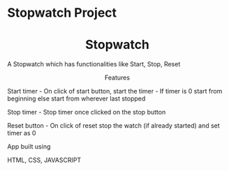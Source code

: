 # Stopwatch Project

<h1 style="text-align:center;">Stopwatch</h1>

A Stopwatch which has functionalities like Start, Stop, Reset 

<p style="text-align:center;">Features</p>

Start timer
    - On click of start button, start the timer
    - If timer is 0 start from beginning else start from wherever last stopped

Stop timer
    - Stop timer once clicked on the stop button

Reset button
    - On click of reset stop the watch (if already started) and set timer as 0


<p>App built using</p>

HTML, CSS, JAVASCRIPT 